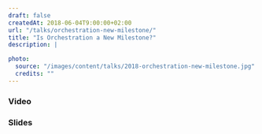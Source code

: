 ```yaml
---
draft: false
createdAt: 2018-06-04T9:00:00+02:00
url: "/talks/orchestration-new-milestone/"
title: "Is Orchestration a New Milestone?"
description: |

photo:
  source: "/images/content/talks/2018-orchestration-new-milestone.jpg"
  credits: ""
---
```


### Video

<content-youtube id="zVmCh7JZ4jw"></content-youtube>

### Slides

<content-slideshare id="JoSeoWbVosJ90I"></content-slideshare>
